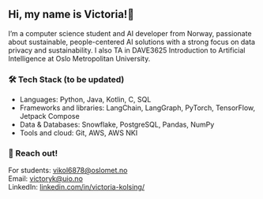 ## Hi, my name is Victoria!👋

I’m a computer science student and AI developer from Norway, passionate about sustainable, people-centered AI solutions with a strong focus on data privacy and sustainability. I also TA in DAVE3625 Introduction to Artificial Intelligence at Oslo Metropolitan University.

### 🛠️ Tech Stack (to be updated)
- Languages: Python, Java, Kotlin, C, SQL
- Frameworks and libraries: LangChain, LangGraph, PyTorch, TensorFlow, Jetpack Compose
- Data & Databases: Snowflake, PostgreSQL, Pandas, NumPy 
- Tools and cloud: Git, AWS, AWS NKI

### 💌 Reach out!
For students: vikol6878@oslomet.no  \
Email: victoryk@uio.no  \
LinkedIn: [linkedin.com/in/victoria-kolsing/](https://www.linkedin.com/in/victoria-kolsing/)
